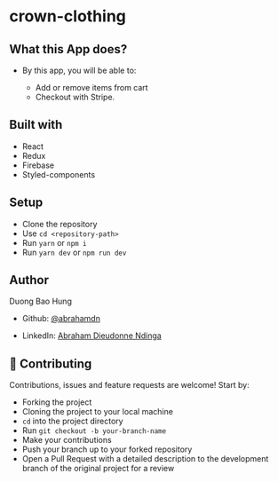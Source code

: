 # crown-clothing

## What this App does?

- By this app, you will be able to:

  - Add or remove items from cart
  - Checkout with Stripe.

## Built with

- React
- Redux
- Firebase
- Styled-components

## Setup

- Clone the repository
- Use `cd <repository-path>`
- Run `yarn` or `npm i`
- Run `yarn dev` or `npm run dev`

## Author

Duong Bao Hung

- Github: [@abrahamdn](https://github.com/abrahamdn)

- LinkedIn: [Abraham Dieudonne Ndinga](https://www.linkedin.com/in/abrahamdn/)

## 🤝 Contributing

Contributions, issues and feature requests are welcome! Start by:

- Forking the project
- Cloning the project to your local machine
- `cd` into the project directory
- Run `git checkout -b your-branch-name`
- Make your contributions
- Push your branch up to your forked repository
- Open a Pull Request with a detailed description to the development branch of the original project for a review


